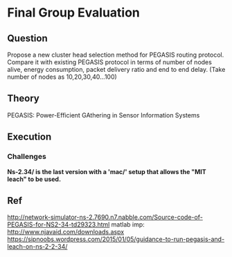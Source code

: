 # Final Group Evaluation 
## Question
Propose a new cluster head selection method for PEGASIS routing protocol. Compare it with existing PEGASIS protocol in terms of number of nodes alive, energy consumption, packet delivery ratio and end to end delay. (Take number of nodes as 10,20,30,40...100)

## Theory

PEGASIS: Power-Efficient GAthering in Sensor Information Systems


## Execution 
### Challenges
**Ns-2.34/ is the last version with a 'mac/' setup that allows the "MIT leach" to be used.**

## Ref
http://network-simulator-ns-2.7690.n7.nabble.com/Source-code-of-PEGASIS-for-NS2-34-td29323.html
matlab imp: http://www.njavaid.com/downloads.aspx
https://sipnoobs.wordpress.com/2015/01/05/guidance-to-run-pegasis-and-leach-on-ns-2-2-34/
